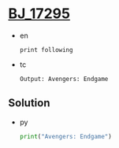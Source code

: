 # [BJ_17295](https://acmicpc.net/problem/17295)

* en

  ```en
  print following
  ```

* tc

  ```tc
  Output: Avengers: Endgame
  ```

## Solution

* py

  ```py
  print("Avengers: Endgame")
  ```
